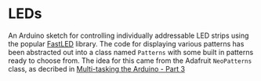 LEDs
====

An Arduino sketch for controlling individually addressable LED strips using the popular
[FastLED](https://github.com/FastLED/FastLED) library. The code for displaying various
patterns has been abstracted out into a class named `Patterns` with some built in patterns
ready to choose from. The idea for this came from the Adafruit `NeoPatterns` class, as decribed in
[Multi-tasking the Arduino - Part 3](https://learn.adafruit.com/multi-tasking-the-arduino-part-3)